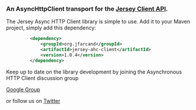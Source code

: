 ### An AsyncHttpClient transport for the [Jersey Client API](http://jersey.java.net/nonav/documentation/latest/client-api.html).

The Jersey Async HTTP Client library is simple to use. Add it to your Maven project, simply add this dependency:

```xml
         <dependency>
             <groupId>org.jfarcand</groupId>
             <artifactId>jersey-ahc-client</artifactId>
             <version>1.0.4</version>
         </dependency>
```

Keep up to date on the library development by joining the Asynchronous HTTP Client discussion group

[Google Group](http://groups.google.com/group/asynchttpclient)

or follow us on [Twitter](http://twitter.com/jfarcand)
